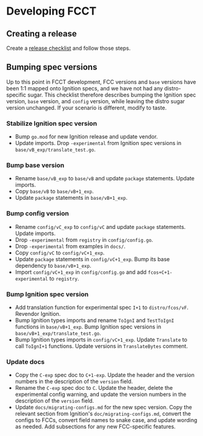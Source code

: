 # Developing FCCT

## Creating a release

Create a [release checklist](https://github.com/coreos/fcct/issues/new?template=release-checklist.md) and follow those steps.

## Bumping spec versions

Up to this point in FCCT development, FCC versions and `base` versions have been 1:1 mapped onto Ignition specs, and we have not had any distro-specific sugar. This checklist therefore describes bumping the Ignition spec version, `base` version, and `config` version, while leaving the distro sugar version unchanged. If your scenario is different, modify to taste.

### Stabilize Ignition spec version

- Bump `go.mod` for new Ignition release and update vendor.
- Update imports. Drop `-experimental` from Ignition spec versions in `base/vB_exp/translate_test.go`.

### Bump base version

- Rename `base/vB_exp` to `base/vB` and update `package` statements. Update imports.
- Copy `base/vB` to `base/vB+1_exp`.
- Update `package` statements in `base/vB+1_exp`.

### Bump config version

- Rename `config/vC_exp` to `config/vC` and update `package` statements. Update imports.
- Drop `-experimental` from `registry` in `config/config.go`.
- Drop `-experimental` from examples in `docs/`.
- Copy `config/vC` to `config/vC+1_exp`.
- Update `package` statements in `config/vC+1_exp`. Bump its base dependency to `base/vB+1_exp`.
- Import `config/vC+1_exp` in `config/config.go` and add `fcos+C+1-experimental` to `registry`.

### Bump Ignition spec version

- Add translation function for experimental spec `I+1` to `distro/fcos/vF`. Revendor Ignition.
- Bump Ignition types imports and rename `ToIgnI` and `TestToIgnI` functions in `base/vB+1_exp`. Bump Ignition spec versions in `base/vB+1_exp/translate_test.go`.
- Bump Ignition types imports in `config/vC+1_exp`. Update `Translate` to call `ToIgnI+1` functions. Update versions in `TranslateBytes` comment.

### Update docs

- Copy the `C-exp` spec doc to `C+1-exp`. Update the header and the version numbers in the description of the `version` field.
- Rename the `C-exp` spec doc to `C`. Update the header, delete the experimental config warning, and update the version numbers in the description of the `version` field.
- Update `docs/migrating-configs.md` for the new spec version. Copy the relevant section from Ignition's `doc/migrating-configs.md`, convert the configs to FCCs, convert field names to snake case, and update wording as needed. Add subsections for any new FCC-specific features.
